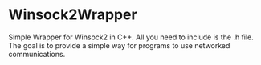 # Winsock2Wrapper

Simple Wrapper for Winsock2 in C++. All you need to include is the .h file. The goal is to provide a simple way for programs to use networked communications.

